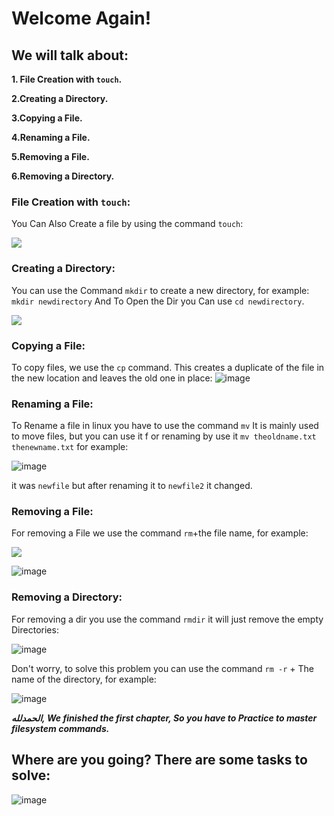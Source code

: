 # Welcome Again!
## We will talk about:
**1. File Creation with `touch`.**

**2.Creating a Directory.**

**3.Copying a File.**

**4.Renaming a File.**

**5.Removing a File.**

**6.Removing a Directory.**

### File Creation with `touch`:
You Can Also Create a file by using the command `touch`:

![](https://786647.smushcdn.com/1490832/wp-content/uploads/2020/01/create-file-using-touch.png?lossy=1&strip=1&webp=1)

### Creating a Directory:
You can use the Command `mkdir` to create a new directory, for example:
`mkdir newdirectory` And To Open the Dir you Can use `cd newdirectory`.

![](https://upload.wikimedia.org/wikipedia/commons/2/24/Mkdir_terminal.png)

### Copying a File:

To copy files, we use the `cp` command. This creates a duplicate of the file in the new location and leaves the old one in place:
![image](https://user-images.githubusercontent.com/115357127/195709275-863627a5-0a30-448e-bd35-b8af03015907.png)

### Renaming a File:

To Rename a file in linux you have to use the command `mv` It is mainly used to move files, but you can use it f or renaming by use it `mv theoldname.txt thenewname.txt` for example:

![image](https://user-images.githubusercontent.com/115357127/195709982-804d93d3-e951-4a24-8de1-fa2cecc996c4.png)

it was `newfile` but after renaming it to `newfile2` it changed.

### Removing a File:

For removing a File we use the command `rm`+the file name, for example:

![](https://786647.smushcdn.com/1490832/wp-content/uploads/2020/01/delete_rm-plain.png?lossy=1&strip=1&webp=1)

![image](https://user-images.githubusercontent.com/115357127/195710834-153eef75-ac4d-480d-90a2-f3046aef1357.png)

### Removing a Directory:

For removing a dir you use the command `rmdir` it will just remove the empty Directories:

![image](https://user-images.githubusercontent.com/115357127/195711154-4f81a132-d95c-413c-9728-b2ee1e923ce2.png)

Don't worry, to solve this problem you can use the command `rm -r` + The name of the directory, for example:

![image](https://user-images.githubusercontent.com/115357127/195711342-ebda0f77-44c8-49c7-a34b-1c5c5eb9ecf7.png)

_**الحمدلله, We finished the first chapter, So you have to Practice to master filesystem commands.**_

## Where are you going? There are some tasks to solve:

![image](https://user-images.githubusercontent.com/115357127/195712074-b399d494-0668-49d9-92a6-e2bc20351b2b.png)
